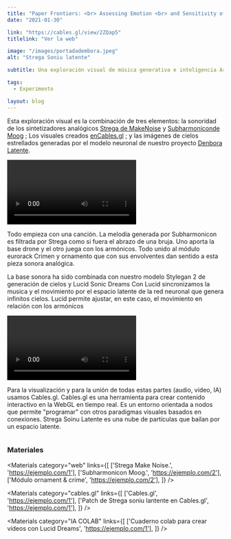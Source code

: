 ```yaml
---
title: "Paper Frontiers: <br> Assessing Emotion <br> and Sensitivity of AI Artwork"
date: "2021-01-30"

link: "https://cables.gl/view/2ZQap5"
titlelink: "Ver la web"

image: "/images/portadadembora.jpeg"
alt: "Strega Soniu latente"

subtitle: Una exploración visual de música generativa e inteligencia Artificial y Cables.gl.

tags:
  - Experimento

layout: blog
---
```


<script>
  import Image from "$lib/image/Image.svelte";
  import ImageRow from "$lib/layout/ImageRow/ImageRow.svelte";
  import Materials from "$lib/components/Materials/Materials.svelte";
  import Video from "$lib/components/Video/Video.svelte"
</script>

Esta exploración visual es la combinación de tres elementos: la sonoridad de los sintetizadores analógicos [Strega de MakeNoise](https://www.makenoisemusic.com/synthesizers/strega) y [Subharmoniconde Moog](https://www.moogmusic.com/products/subharmonicon) ; Los visuales creados [enCables.gl](https://cables.gl/home) ; y las imágenes de cielos estrellados generadas por el modelo neuronal de nuestro proyecto [Denbora Latente](https://bikolabs.biko2.com/collections/denboralatente/).

<Video srcmp4="https://bikolabs.biko2.com/assets/videos/colecciones/lucidreams.mp4" srcogg="https://bikolabs.biko2.com/assets/videos/colecciones/lucidreams.ogv" caption="Cielos creados por Lucid dreams y nuestro modelo de generación de cielos con Stylegan2
" />

Todo empieza con una canción.
La melodía generada por Subharmonicon es filtrada por Strega como si fuera el abrazo de una bruja. Uno aporta la base drone y el otro juega con los armónicos. Todo unido al módulo eurorack Crimen y ornamento que con sus envolventes dan sentido a esta pieza sonora analógica.

<ImageRow src="/images/strega.jpg" alt="Strega" lastsrc="/images/subharmonico.jpg" lastalt="image2" caption="Strega de Make noise y Subharmonicon de Moog son dos sintetizadores semimodulares usados en esta pieza sonora" captionposition="top" />

La base sonora ha sido combinada con nuestro modelo Stylegan 2 de generación de cielos y Lucid Sonic Dreams Con Lucid sincronizamos la musica y el movimiento por el espacio latente de la red neuronal que genera infinitos cielos. Lucid permite ajustar, en este caso, el movimiento en relación con los armónicos

<Video srcmp4="https://bikolabs.biko2.com/assets/videos/colecciones/lucidreams.mp4" srcogg="https://bikolabs.biko2.com/assets/videos/colecciones/lucidreams.ogv" caption="Cielos creados por Lucid dreams y nuestro modelo de generación de cielos con Stylegan2
" />

Para la visualización y para la unión de todas estas partes (audio, vídeo, IA) usamos Cables.gl. Cables.gl es una herramienta para crear contenido interactivo en la WebGL en tiempo real. Es un entorno orientada a nodos que permite "programar" con otros paradigmas visuales basados en conexiones.
Strega Soinu Latente es una nube de partículas que bailan por un espacio latente.

<Image src="/images/cables.jpg" alt="" position="right" styles="my-20" />

### Materiales

<Materials category="web" links={[
['Strega Make Noise.', 'https://ejemplo.com/1'],
['Subharmonicon Moog.', 'https://ejemplo.com/2'],
['Módulo ornament & crime', 'https://ejemplo.com/2'],
]}
/>

<Materials category="cables.gl" links={[
['Cables.gl', 'https://ejemplo.com/1'],
['Patch de Strega soniu lantente en Cables.gl', 'https://ejemplo.com/1'],
]}
/>

<Materials category="IA COLAB" links={[
['Cuaderno colab para crear vídeos con Lucid Dreams', 'https://ejemplo.com/1'],
]}
/>
